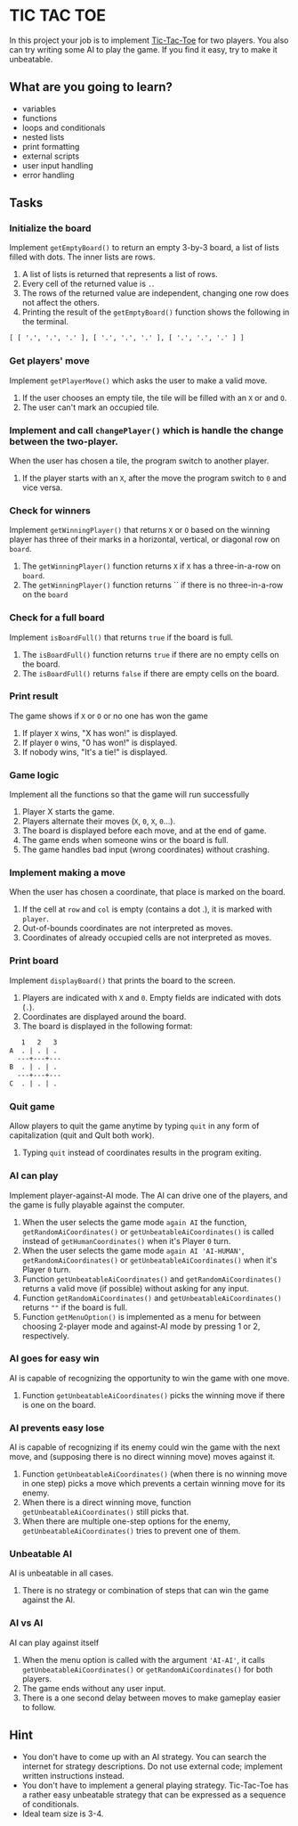# TIC TAC TOE

In this project your job is to implement [Tic-Tac-Toe](https://en.wikipedia.org/wiki/Tic-tac-toe) for two players. You also can try writing some AI to play the game. If you find it easy, try to make it unbeatable.

## What are you going to learn?

* variables
* functions
* loops and conditionals
* nested lists
* print formatting
* external scripts
* user input handling
* error handling

## Tasks

### Initialize the board
Implement `getEmptyBoard()` to return an empty 3-by-3 board, a list of lists filled with dots. The inner lists are rows.

1. A list of lists is returned that represents a list of rows.
2. Every cell of the returned value is `.`.
3. The rows of the returned value are independent, changing one row does not affect the others.
4. Printing the result of the `getEmptyBoard()` function shows the following in the terminal.
```html
[ [ '.', '.', '.' ], [ '.', '.', '.' ], [ '.', '.', '.' ] ]
```

### Get players' move
Implement `getPlayerMove()` which asks the user to make a valid move.

1. If the user chooses an empty tile, the tile will be filled with an `X` or and `O`.
2. The user can't mark an occupied tile.

### Implement and call `changePlayer()` which is handle the change between the two-player.
When the user has chosen a tile, the program switch to another player.

1. If the player starts with an `X`, after the move the program switch to `0` and vice versa.

### Check for winners
Implement `getWinningPlayer()` that returns `X` or `O` based on the winning player has three of their marks in a horizontal, vertical, or diagonal row on `board`.

1. The `getWinningPlayer()` function returns `X` if `X` has a three-in-a-row on `board`.
2. The `getWinningPlayer()` function returns `` if there is no three-in-a-row on the `board`

### Check for a full board
Implement `isBoardFull()` that returns `true` if the board is full.

1. The `isBoardFull()` function returns `true` if there are no empty cells on the board.
2. The `isBoardFull()` returns `false` if there are empty cells on the board.

### Print result
The game shows if `X` or `O` or no one has won the game

1. If player `X` wins, "X has won!" is displayed.
2. If player `0` wins, "0 has won!" is displayed.
3. If nobody wins, "It's a tie!" is displayed.

### Game logic
Implement all the functions so that the game will run successfully

1. Player X starts the game.
2. Players alternate their moves (`X`, `0`, `X`, `0`...).
3. The board is displayed before each move, and at the end of game.
4. The game ends when someone wins or the board is full.
5. The game handles bad input (wrong coordinates) without crashing.

### Implement making a move
When the user has chosen a coordinate, that place is marked on the board.

1. If the cell at `row` and `col` is empty (contains a dot .), it is marked with `player`.
2. Out-of-bounds coordinates are not interpreted as moves.
3. Coordinates of already occupied cells are not interpreted as moves.

### Print board
Implement `displayBoard()` that prints the board to the screen.

1. Players are indicated with `X` and `0`. Empty fields are indicated with dots (`.`).
2. Coordinates are displayed around the board.
3. The board is displayed in the following format:

```html
   1   2   3
A  . | . | .
  ---+---+---
B  . | . | .
  ---+---+---
C  . | . | .
```

### Quit game
Allow players to quit the game anytime by typing `quit` in any form of capitalization (quit and QuIt both work).

1. Typing `quit` instead of coordinates results in the program exiting.

### AI can play
Implement player-against-AI mode. The AI can drive one of the players, and the game is fully playable against the computer.

1. When the user selects the game mode `again AI` the function, `getRandomAiCoordinates()` or `getUnbeatableAiCoordinates()` is called instead of `getHumanCoordinates()` when it's Player `0` turn.
2. When the user selects the game mode `again AI 'AI-HUMAN'`, `getRandomAiCoordinates()` or `getUnbeatableAiCoordinates()` when it's Player `0` turn.
3. Function `getUnbeatableAiCoordinates()` and `getRandomAiCoordinates()` returns a valid move (if possible) without asking for any input.
4. Function `getRandomAiCoordinates()` and `getUnbeatableAiCoordinates()` returns `""` if the board is full.
5. Function `getMenuOption()` is implemented as a menu for between choosing 2-player mode and against-AI mode by pressing 1 or 2, respectively.

### AI goes for easy win
AI is capable of recognizing the opportunity to win the game with one move.
1. Function `getUnbeatableAiCoordinates()` picks the winning move if there is one on the board.

### AI prevents easy lose
AI is capable of recognizing if its enemy could win the game with the next move, and (supposing there is no direct winning move) moves against it.

1. Function `getUnbeatableAiCoordinates()` (when there is no winning move in one step) picks a move which prevents a certain winning move for its enemy.
2. When there is a direct winning move, function `getUnbeatableAiCoordinates()` still picks that.
3. When there are multiple one-step options for the enemy, `getUnbeatableAiCoordinates()` tries to prevent one of them.

### Unbeatable AI
AI is unbeatable in all cases.

1. There is no strategy or combination of steps that can win the game against the AI.

###  AI vs AI
AI can play against itself

1. When the menu option is called with the argument `'AI-AI'`, it calls `getUnbeatableAiCoordinates()` or `getRandomAiCoordinates()` for both players.
2. The game ends without any user input.
3. There is a one second delay between moves to make gameplay easier to follow.


## Hint
* You don't have to come up with an AI strategy. You can search the internet for strategy descriptions. Do not use external code; implement written instructions instead.
* You don't have to implement a general playing strategy. Tic-Tac-Toe has a rather easy unbeatable strategy that can be expressed as a sequence of conditionals.
* Ideal team size is 3-4.
